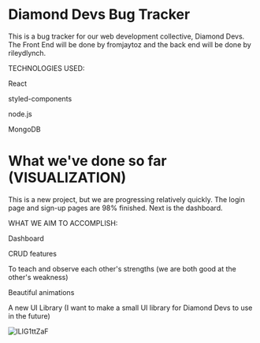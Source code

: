 # Diamond Devs Bug Tracker

This is a bug tracker for our web development collective, Diamond Devs. The Front End will be done by fromjaytoz and the back end will be done by rileydlynch. 

TECHNOLOGIES USED:

React

styled-components

node.js

MongoDB


# What we've done so far (VISUALIZATION)

This is a new project, but we are progressing relatively quickly. The login page and sign-up pages are 98% finished. Next is the dashboard.

WHAT WE AIM TO ACCOMPLISH:

Dashboard

CRUD features

To teach and observe each other's strengths (we are both good at the other's weakness)

Beautiful animations

A new UI Library (I want to make a small UI library for Diamond Devs to use in the future)

![lLIG1ttZaF](https://user-images.githubusercontent.com/76098411/129896031-9f36a886-2aff-4562-b066-e12587a990ae.gif)

